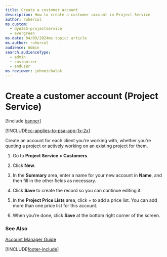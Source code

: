 ```yaml
---
title: Create a customer account
description: How to create a customer account in Project Service
author: ruhercul
ms.custom: 
  - dyn365-projectservice
  - evergreen
ms.date: 04/09/2024ms.topic: article
ms.author: ruhercul
audience: Admin
search.audienceType: 
  - admin
  - customizer
  - enduser
ms.reviewer: johnmichalak
---
```

# Create a customer account (Project Service)

[!include [banner](../includes/psa-now-project-operations.md)]

[!INCLUDE[cc-applies-to-psa-app-1x-2x](../includes/cc-applies-to-psa-app-1x-2x.md)]

Create an account for each client you’re working with, whether you’re quoting a project or actively working on an existing project for them.  
  
1.  Go to **Project Service > Customers**.  
  
2.  Click **New**.  
  
3.  In the **Summary** area, enter a name for your new account in **Name**, and then fill in the other fields as necessary.  
  
4.  Click **Save** to create the record so you can continue editing it.  
  
5.  In the **Project Price Lists** area, click + to add a price list. You can add more than one price list for this account.  
  
6.  When you’re done, click **Save** at the bottom right corner of the screen.  
  
### See Also  
 [Account Manager Guide](../psa/account-manager-guide.md)


[!INCLUDE[footer-include](../includes/footer-banner.md)]
